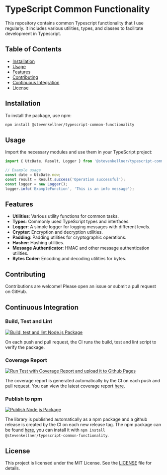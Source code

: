 # TypeScript Common Functionality

This repository contains common Typescript functionality that I use regularly. It includes various utilities, types, and classes to facilitate development in Typescript.

## Table of Contents

- [Installation](#installation)
- [Usage](#usage)
- [Features](#features)
- [Contributing](#contributing)
- [Continuous Integration](#continuous-integration)
- [License](#license)

## Installation

To install the package, use npm:

```bash
npm install @stevenkellner/typescript-common-functionality
```

## Usage

Import the necessary modules and use them in your TypeScript project:

```ts
import { UtcDate, Result, Logger } from '@stevenkellner/typescript-common-functionality';

// Example usage
const date = UtcDate.now;
const result = Result.success('Operation successful');
const logger = new Logger();
logger.info('ExampleFunction', 'This is an info message');
```

## Features

- **Utilities**: Various utility functions for common tasks.
- **Types**: Commonly used TypeScript types and interfaces.
- **Logger**: A simple logger for logging messages with different levels.
- **Crypter**: Encryption and decryption utilities.
- **Padding**: Padding utilities for cryptographic operations.
- **Hasher**: Hashing utilities.
- **Message Authenticator**: HMAC and other message authentication utilities.
- **Bytes Coder**: Encoding and decoding utilities for bytes.

## Contributing

Contributions are welcome! Please open an issue or submit a pull request on GitHub.

## Continuous Integration
### Build, Test and Lint
[![Build, test and lint Node.js Package](https://github.com/stevenkellner/typescript-common-functionality/actions/workflows/build-test-lint.yml/badge.svg)](https://github.com/stevenkellner/typescript-common-functionality/actions/workflows/build-test-lint.yml)

On each push and pull request, the CI runs the build, test and lint script to verify the package.

### Coverage Report
[![Run Test with Coverage Report and upload it to Github Pages](https://github.com/stevenkellner/typescript-common-functionality/actions/workflows/coverage-report.yml/badge.svg)](https://github.com/stevenkellner/typescript-common-functionality/actions/workflows/coverage-report.yml)

The coverage report is generated automatically by the CI on each push and pull request. You can view the latest coverage report [here](https://stevenkellner.github.io/typescript-common-functionality/).

### Publish to npm
[![Publish Node.js Package](https://github.com/stevenkellner/typescript-common-functionality/actions/workflows/npm-publish.yml/badge.svg)](https://github.com/stevenkellner/typescript-common-functionality/actions/workflows/npm-publish.yml) 

The library is published automatically as a npm package and a github release is created by the CI on each new release tag. The npm package can be found [here](https://www.npmjs.com/package/@stevenkellner/typescript-common-functionality), you can install it with `npm install @stevenkellner/typescript-common-functionality`.

## License

This project is licensed under the MIT License. See the [LICENSE](./LICENSE) file for details.

